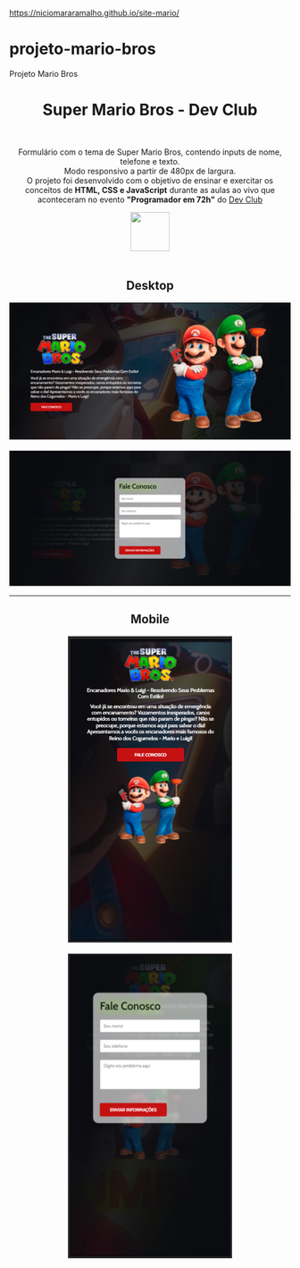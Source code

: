 https://niciomararamalho.github.io/site-mario/

# projeto-mario-bros

 Projeto Mario Bros

 <h1 align=center>Super Mario Bros - Dev Club</h1>
<br>
<p align=center>Formulário com o tema de Super Mario Bros, contendo inputs de nome, telefone e texto.
  <br>
  Modo responsivo a partir de 480px de largura.
  <br>
  O projeto foi desenvolvido com o objetivo de ensinar e exercitar os conceitos de <b>HTML, CSS e JavaScript</b> durante as aulas ao vivo que aconteceram no evento <b>"Programador em 72h"</b> do <a href="https://rodolfomori.com.br/devclub/" target="_blank">Dev Club</a></p>
<div align=center>
  <a href="https://rodolfomori.com.br/devclub/">
    <img width=70px height=70px src="https://rodolfomori.com.br/wp-content/webp-express/webp-images/uploads/elementor/thumbs/LOGO_1-pl6s0w83bob17fyv2myc9hccfjkrd6md916y3lfbcg.png.webp">
  </a>
</div>
<br>

<div align=center>
  <h2>Desktop</h2>
  <a href="https://cyberxdolly.github.io/projeto-mario-bros/">
    <img src="https://github.com/CYBERxDOLLY/projeto-mario-bros/blob/main/assets/img/mario-desktop.png?raw=true">
    <br><br>
    <img src="https://github.com/CYBERxDOLLY/projeto-mario-bros/blob/main/assets/img/mario-desktop-form.png?raw=true"></a>
    <hr>
  <h2>Mobile</h2>
    <img src="https://github.com/CYBERxDOLLY/projeto-mario-bros/blob/main/assets/img/mario-mobile.png?raw=true">
    <br><br>
    <img src="https://github.com/CYBERxDOLLY/projeto-mario-bros/blob/main/assets/img/mario-mobile-form.png?raw=true">
  </a>
</div>
<br>
